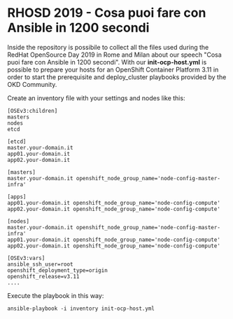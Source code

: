 # RHOSD 2019 - Cosa puoi fare con Ansible in 1200 secondi
Inside the repository is possibile to collect all the files used during the RedHat OpenSource Day 2019 in Rome and Milan about our speech "Cosa puoi fare con Ansible in 1200 secondi".
With our **init-ocp-host.yml** is possible to prepare your hosts for an OpenShift Container Platform 3.11 in order to start the prerequisite and deploy_cluster playbooks provided by the OKD Community.

Create an inventory file with your settings and nodes like this:

```
[OSEv3:children]
masters
nodes
etcd

[etcd]                                                                                                                       
master.your-domain.it
app01.your-domain.it
app02.your-domain.it

[masters]
master.your-domain.it openshift_node_group_name='node-config-master-infra' 

[apps]
app01.your-domain.it openshift_node_group_name='node-config-compute'
app02.your-domain.it openshift_node_group_name='node-config-compute'

[nodes]
master.your-domain.it openshift_node_group_name='node-config-master-infra' 
app01.your-domain.it openshift_node_group_name='node-config-compute'
app02.your-domain.it openshift_node_group_name='node-config-compute'

[OSEv3:vars]
ansible_ssh_user=root
openshift_deployment_type=origin
openshift_release=v3.11
....
```

Execute the playbook in this way:

```
ansible-playbook -i inventory init-ocp-host.yml
```

